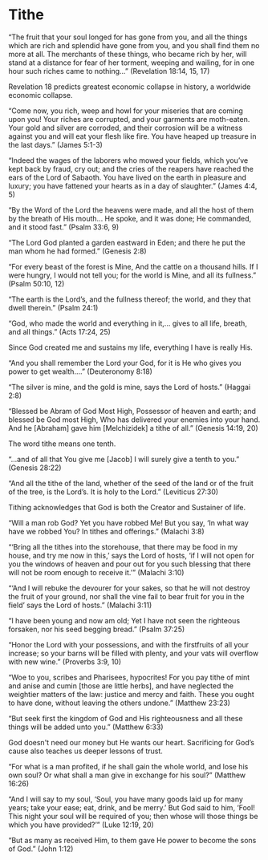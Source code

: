 Tithe
=====

“The fruit that your soul longed for has gone from you, and all the things which are rich and splendid have gone from you, and you shall find them no more at all. The merchants of these things, who became rich by her, will stand at a distance for fear of her torment, weeping and wailing, for in one hour such riches came to nothing...” (Revelation 18:14, 15, 17)

Revelation 18 predicts greatest economic collapse in history, a worldwide economic collapse.

“Come now, you rich, weep and howl for your miseries that are coming upon you! Your riches are corrupted, and your garments are moth-eaten. Your gold and silver are corroded, and their corrosion will be a witness against you and will eat your flesh like fire. You have heaped up treasure in the last days.” (James 5:1-3)

“Indeed the wages of the laborers who mowed your fields, which you’ve kept back by fraud, cry out; and the cries of the reapers have reached the ears of the Lord of Sabaoth. You have lived on the earth in pleasure and luxury; you have fattened your hearts as in a day of slaughter.” (James 4:4, 5)

“By the Word of the Lord the heavens were made, and all the host of them by the breath of His mouth... He spoke, and it was done; He commanded, and it stood fast.” (Psalm 33:6, 9)

“The Lord God planted a garden eastward in Eden; and there he put the man whom he had formed.” (Genesis 2:8)

“For every beast of the forest is Mine, And the cattle on a thousand hills. If I were hungry, I would not tell you; for the world is Mine, and all its fullness.” (Psalm 50:10, 12)

“The earth is the Lord’s, and the fullness thereof; the world, and they that dwell therein.” (Psalm 24:1)

“God, who made the world and everything in it,... gives to all life, breath, and all things.” (Acts 17:24, 25)

Since God created me and sustains my life, everything I have is really His.

“And you shall remember the Lord your God, for it is He who gives you power to get wealth....” (Deuteronomy 8:18)

“The silver is mine, and the gold is mine, says the Lord of hosts.” (Haggai 2:8)

“Blessed be Abram of God Most High, Possessor of heaven and earth; and blessed be God most High, Who has delivered your enemies into your hand. And he [Abraham] gave him [Melchizidek] a tithe of all.” (Genesis 14:19, 20)

The word tithe means one tenth.

“...and of all that You give me [Jacob] I will surely give a tenth to you.” (Genesis 28:22)

“And all the tithe of the land, whether of the seed of the land or of the fruit of the tree, is the Lord’s. It is holy to the Lord.” (Leviticus 27:30)

Tithing acknowledges that God is both the Creator and Sustainer of life.

“Will a man rob God? Yet you have robbed Me! But you say, ‘In what way have we robbed You? In tithes and offerings.” (Malachi 3:8)

“‘Bring all the tithes into the storehouse, that there may be food in my house, and try me now in this,’ says the Lord of hosts, ‘if I will not open for you the windows of heaven and pour out for you such blessing that there will not be room enough to receive it.’” (Malachi 3:10)

“‘And I will rebuke the devourer for your sakes, so that he will not destroy the fruit of your ground, nor shall the vine fail to bear fruit for you in the field’ says the Lord of hosts.” (Malachi 3:11)

“I have been young and now am old; Yet I have not seen the righteous forsaken, nor his seed begging bread.” (Psalm 37:25)

“Honor the Lord with your possessions, and with the firstfruits of all your increase; so your barns will be filled with plenty, and your vats will overflow with new wine.” (Proverbs 3:9, 10)

“Woe to you, scribes and Pharisees, hypocrites! For you pay tithe of mint and anise and cumin [those are little herbs], and have neglected the weightier matters of the law: justice and mercy and faith. These you ought to have done, without leaving the others undone.” (Matthew 23:23)

“But seek first the kingdom of God and His righteousness and all these things will be added unto you.” (Matthew 6:33)

God doesn't need our money but He wants our heart.
Sacrificing for God’s cause also teaches us deeper lessons of trust.

“For what is a man profited, if he shall gain the whole world, and lose his own soul? Or what shall a man give in exchange for his soul?” (Matthew 16:26)

“And I will say to my soul, ‘Soul, you have many goods laid up for many years; take your ease; eat, drink, and be merry.’ But God said to him, ‘Fool! This night your soul will be required of you; then whose will those things be which you have provided?’” (Luke 12:19, 20)

“But as many as received Him, to them gave He power to become the sons of God.” (John 1:12)


<!--
References:
22 V God's Plan for Our Financial Security.pdf
27-AA How to Prosper in Health-outline.pdf
-->
